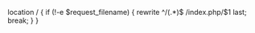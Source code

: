location / {
    if (!-e $request_filename) {
        rewrite  ^/(.*)$  /index.php/$1  last;
        break;
    }
}
